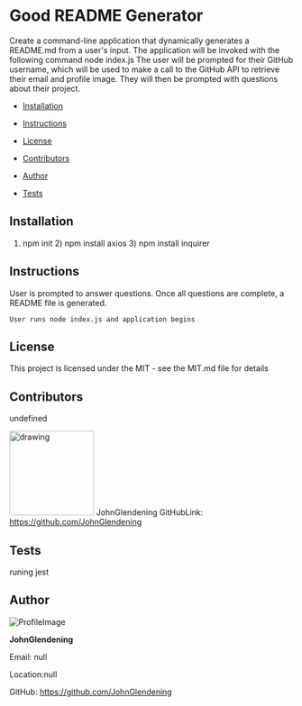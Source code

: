 
# Good README Generator 
Create a command-line application that dynamically generates a README.md from a user's input. The application will be invoked with the following command node index.js The user will be prompted for their GitHub username, which will be used to make a call to the GitHub API to retrieve their email and profile image. They will then be prompted with questions about their project.

* [Installation](#Installation)

* [Instructions](#Instructions)

* [License](#License)

* [Contributors](#Contributors)

* [Author](#Author)

* [Tests](#Tests)
## Installation
1) npm init 2) npm install axios 3) npm install inquirer
## Instructions
User is prompted to answer questions. Once all questions are complete, a README file is generated.
```
User runs node index.js and application begins
```
## License 
This project is licensed under the MIT - see the MIT.md file for details
## Contributors
undefined
            
 <img src="https://avatars0.githubusercontent.com/u/66345555?v=4" alt="drawing" width="150" display="inline"/> JohnGlendening  GitHubLink: https://github.com/JohnGlendening
## Tests
runing jest
## Author 

![ProfileImage](https://avatars0.githubusercontent.com/u/66345555?v=4)

**JohnGlendening**

Email: null

Location:null

GitHub: https://github.com/JohnGlendening
